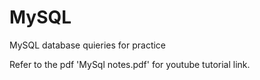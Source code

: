 # MySQL
MySQL database quieries for practice

Refer to the pdf 'MySql notes.pdf' for youtube tutorial link.
